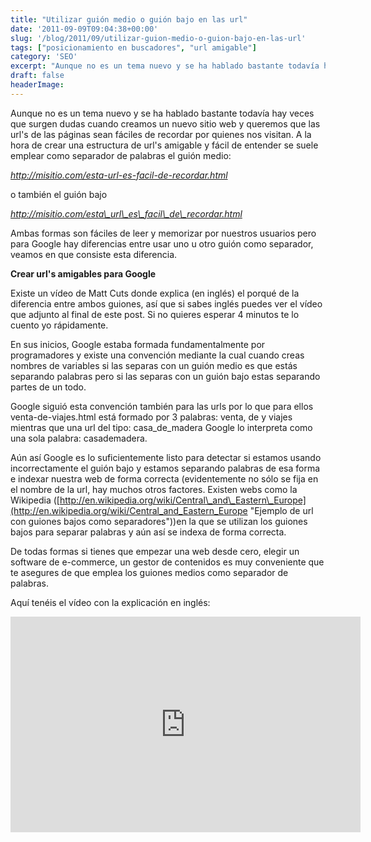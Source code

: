 ```yaml
---
title: "Utilizar guión medio o guión bajo en las url"
date: '2011-09-09T09:04:38+00:00'
slug: '/blog/2011/09/utilizar-guion-medio-o-guion-bajo-en-las-url'
tags: ["posicionamiento en buscadores", "url amigable"]
category: 'SEO'
excerpt: "Aunque no es un tema nuevo y se ha hablado bastante todavía hay veces que surgen dudas cuando creamos un nuevo sitio web y queremos que las url's de las páginas sean fáciles de recordar por quienes nos..."
draft: false
headerImage: 
---
```

Aunque no es un tema nuevo y se ha hablado bastante todavía hay veces que surgen dudas cuando creamos un nuevo sitio web y queremos que las url's de las páginas sean fáciles de recordar por quienes nos visitan. A la hora de crear una estructura de url's amigable y fácil de entender se suele emplear como separador de palabras el guión medio:

_http://misitio.com/esta-url-es-facil-de-recordar.html_

o también el guión bajo

_http://misitio.com/esta\_url\_es\_facil\_de\_recordar.html_

Ambas formas son fáciles de leer y memorizar por nuestros usuarios pero para Google hay diferencias entre usar uno u otro guión como separador, veamos en que consiste esta diferencia.

**Crear url's amigables para Google**

Existe un vídeo de Matt Cuts donde explica (en inglés) el porqué de la diferencia entre ambos guiones, así que si sabes inglés puedes ver el vídeo que adjunto al final de este post. Si no quieres esperar 4 minutos te lo cuento yo rápidamente.

En sus inicios, Google estaba formada fundamentalmente por programadores y existe una convención mediante la cual cuando creas nombres de variables si las separas con un guión medio es que estás separando palabras pero si las separas con un guión bajo estas separando partes de un todo.

Google siguió esta convención también para las urls por lo que para ellos venta-de-viajes.html está formado por 3 palabras: venta, de y viajes mientras que una url del tipo: casa\_de\_madera Google lo interpreta como una sola palabra: casademadera.

Aún así Google es lo suficientemente listo para detectar si estamos usando incorrectamente el guión bajo y estamos separando palabras de esa forma e indexar nuestra web de forma correcta (evidentemente no sólo se fija en el nombre de la url, hay muchos otros factores. Existen webs como la Wikipedia ([http://en.wikipedia.org/wiki/Central\_and\_Eastern\_Europe](http://en.wikipedia.org/wiki/Central_and_Eastern_Europe "Ejemplo de url con guiones bajos como separadores"))en la que se utilizan los guiones bajos para separar palabras y aún así se indexa de forma correcta.

De todas formas si tienes que empezar una web desde cero, elegir un software de e-commerce, un gestor de contenidos es muy conveniente que te asegures de que emplea los guiones medios como separador de palabras.

Aquí tenéis el vídeo con la explicación en inglés:

<iframe src="http://www.youtube.com/embed/AQcSFsQyct8" frameborder="0" width="560" height="345"></iframe>

